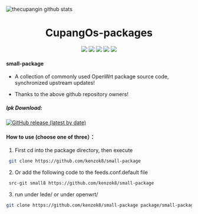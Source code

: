 ![thecupangin github stats](https://github-readme-stats.vercel.app/api?username=thecupangin&show_icons=true&theme=merko)
<div align="center">
<h1 align="center">CupangOs-packages</h1>
<img src="https://img.shields.io/github/issues/thecupangin/cupangOs-packages?color=green">
<img src="https://img.shields.io/github/stars/thecupangin/cupangOs-packages?color=yellow">
<img src="https://img.shields.io/github/forks/thecupangin/cupangOs-packages?color=orange">
<img src="https://img.shields.io/github/license/thecupangin/cupangOs-packages?color=ff69b4">
<img src="https://img.shields.io/github/languages/code-size/thecupangin/cupangOs-packages?color=blueviolet">
</div>


#### small-package

*  A collection of commonly used OpenWrt package source code, synchronized upstream updates!

*  Thanks to the above github repository owners!

##### Ipk Download:
[![GitHub release (latest by date)](https://img.shields.io/github/v/release/kenzok8/compile-package?style=for-the-badge&label=Latest)](https://github.com/kenzok8/compile-package/releases/latest)

#### How to use (choose one of three）：

1. First cd into the package directory, then execute

```bash
 git clone https://github.com/kenzok8/small-package
```
2. Or add the following code to the feeds.conf.default file

```bash
 src-git small8 https://github.com/kenzok8/small-package
```
3. run under lede/ or under openwrt/

```bash
git clone https://github.com/kenzok8/small-package package/small-package
```











